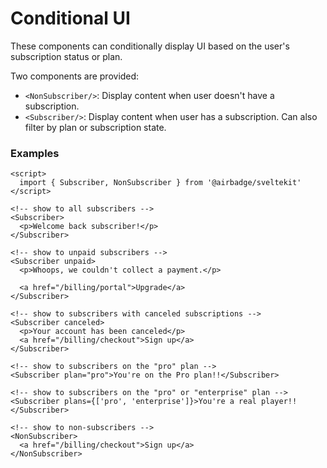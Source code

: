 # Conditional UI

These components can conditionally display UI based on the user's subscription status or plan.

Two components are provided:

- `<NonSubscriber/>`: Display content when user doesn't have a subscription.
- `<Subscriber/>`: Display content when user has a subscription. Can also filter by plan or subscription state.

### Examples

```svelte
<script>
  import { Subscriber, NonSubscriber } from '@airbadge/sveltekit'
</script>

<!-- show to all subscribers -->
<Subscriber>
  <p>Welcome back subscriber!</p>
</Subscriber>

<!-- show to unpaid subscribers -->
<Subscriber unpaid>
  <p>Whoops, we couldn't collect a payment.</p>

  <a href="/billing/portal">Upgrade</a>
</Subscriber>

<!-- show to subscribers with canceled subscriptions -->
<Subscriber canceled>
  <p>Your account has been canceled</p>
  <a href="/billing/checkout">Sign up</a>
</Subscriber>

<!-- show to subscribers on the "pro" plan -->
<Subscriber plan="pro">You're on the Pro plan!!</Subscriber>

<!-- show to subscribers on the "pro" or "enterprise" plan -->
<Subscriber plans={['pro', 'enterprise']}>You're a real player!!</Subscriber>

<!-- show to non-subscribers -->
<NonSubscriber>
  <a href="/billing/checkout">Sign up</a>
</NonSubscriber>
```
